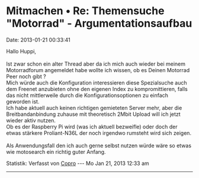 Mitmachen • Re: Themensuche \"Motorrad\" - Argumentationsaufbau
===============================================================

Date: 2013-01-21 00:33:41

Hallo Huppi,\
\
Ist zwar schon ein alter Thread aber da ich mich auch wieder bei meinem
Motorradforum angemeldet habe wollte ich wissen, ob es Deinen Motorrad
Peer noch gibt ?\
Mich würde auch die Konfiguration interessieren diese Spezialsuche auch
dem Freenet anzubieten ohne den eigenen Index zu kompromittieren, falls
das nicht mittlerweile durch die Konfigurationsoptionen zu einfach
geworden ist.\
Ich habe aktuell auch keinen richtigen gemieteten Server mehr, aber die
Breitbandanbindung zuhause mit theoretisch 2Mbit Upload will ich jetzt
wieder aktiv nutzen.\
Ob es der Raspberry Pi wird (was ich aktuell bezweifle) oder doch der
etwas stärkere Proliant-N36L der noch irgendwo rumsteht wird sich
zeigen.\
\
Als Anwendungsfall den ich auch gerne selbst nutzen würde wäre so etwas
wie motosearch ein richtig guter Anfang.

Statistik: Verfasst von
[Copro](http://forum.yacy-websuche.de/memberlist.php?mode=viewprofile&u=174)
--- Mo Jan 21, 2013 12:33 am

------------------------------------------------------------------------
